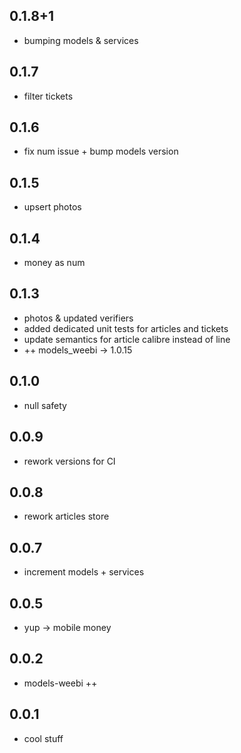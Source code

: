 ## 0.1.8+1

- bumping models & services

## 0.1.7

- filter tickets

## 0.1.6

- fix num issue + bump models version

## 0.1.5

- upsert photos

## 0.1.4

- money as num

## 0.1.3

- photos & updated verifiers
- added dedicated unit tests for articles and tickets
- update semantics for article calibre instead of line
- ++ models_weebi -> 1.0.15

## 0.1.0

- null safety

## 0.0.9

- rework versions for CI

## 0.0.8

- rework articles store

## 0.0.7

- increment models + services

## 0.0.5

- yup ->  mobile money
## 0.0.2

- models-weebi ++ 
## 0.0.1

- cool stuff
